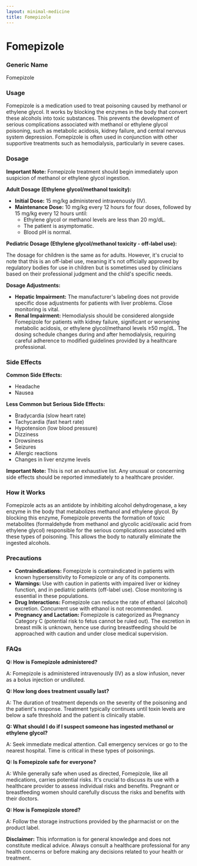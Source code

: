 ```yaml
---
layout: minimal-medicine
title: Fomepizole
---
```


# Fomepizole
### Generic Name
Fomepizole

### Usage
Fomepizole is a medication used to treat poisoning caused by methanol or ethylene glycol.  It works by blocking the enzymes in the body that convert these alcohols into toxic substances. This prevents the development of serious complications associated with methanol or ethylene glycol poisoning, such as metabolic acidosis, kidney failure, and central nervous system depression.  Fomepizole is often used in conjunction with other supportive treatments such as hemodialysis, particularly in severe cases.

### Dosage

**Important Note:** Fomepizole treatment should begin immediately upon suspicion of methanol or ethylene glycol ingestion.

**Adult Dosage (Ethylene glycol/methanol toxicity):**

* **Initial Dose:** 15 mg/kg administered intravenously (IV).
* **Maintenance Dose:**  10 mg/kg every 12 hours for four doses, followed by 15 mg/kg every 12 hours until:
    * Ethylene glycol or methanol levels are less than 20 mg/dL.
    * The patient is asymptomatic.
    * Blood pH is normal.

**Pediatric Dosage (Ethylene glycol/methanol toxicity - off-label use):**

The dosage for children is the same as for adults. However, it's crucial to note that this is an off-label use, meaning it's not officially approved by regulatory bodies for use in children but is sometimes used by clinicians based on their professional judgment and the child's specific needs.


**Dosage Adjustments:**

* **Hepatic Impairment:** The manufacturer's labeling does not provide specific dose adjustments for patients with liver problems. Close monitoring is vital.
* **Renal Impairment:** Hemodialysis should be considered alongside Fomepizole for patients with kidney failure, significant or worsening metabolic acidosis, or ethylene glycol/methanol levels ≥50 mg/dL.  The dosing schedule changes during and after hemodialysis, requiring careful adherence to modified guidelines provided by a healthcare professional.


### Side Effects

**Common Side Effects:**

* Headache
* Nausea

**Less Common but Serious Side Effects:**

* Bradycardia (slow heart rate)
* Tachycardia (fast heart rate)
* Hypotension (low blood pressure)
* Dizziness
* Drowsiness
* Seizures
* Allergic reactions
* Changes in liver enzyme levels

**Important Note:**  This is not an exhaustive list. Any unusual or concerning side effects should be reported immediately to a healthcare provider.


### How it Works

Fomepizole acts as an antidote by inhibiting alcohol dehydrogenase, a key enzyme in the body that metabolizes methanol and ethylene glycol. By blocking this enzyme, Fomepizole prevents the formation of toxic metabolites (formaldehyde from methanol and glycolic acid/oxalic acid from ethylene glycol) responsible for the serious complications associated with these types of poisoning.  This allows the body to naturally eliminate the ingested alcohols.


### Precautions

* **Contraindications:** Fomepizole is contraindicated in patients with known hypersensitivity to Fomepizole or any of its components.
* **Warnings:** Use with caution in patients with impaired liver or kidney function, and in pediatric patients (off-label use).  Close monitoring is essential in these populations.
* **Drug Interactions:** Fomepizole can reduce the rate of ethanol (alcohol) excretion.  Concurrent use with ethanol is not recommended.
* **Pregnancy and Lactation:** Fomepizole is categorized as Pregnancy Category C (potential risk to fetus cannot be ruled out). The excretion in breast milk is unknown, hence use during breastfeeding should be approached with caution and under close medical supervision.


### FAQs

**Q: How is Fomepizole administered?**

A: Fomepizole is administered intravenously (IV) as a slow infusion, never as a bolus injection or undiluted.

**Q: How long does treatment usually last?**

A: The duration of treatment depends on the severity of the poisoning and the patient's response.  Treatment typically continues until toxin levels are below a safe threshold and the patient is clinically stable.

**Q: What should I do if I suspect someone has ingested methanol or ethylene glycol?**

A:  Seek immediate medical attention. Call emergency services or go to the nearest hospital.  Time is critical in these types of poisonings.

**Q: Is Fomepizole safe for everyone?**

A: While generally safe when used as directed, Fomepizole, like all medications, carries potential risks.  It's crucial to discuss its use with a healthcare provider to assess individual risks and benefits.  Pregnant or breastfeeding women should carefully discuss the risks and benefits with their doctors.

**Q: How is Fomepizole stored?**

A:  Follow the storage instructions provided by the pharmacist or on the product label.

**Disclaimer:** This information is for general knowledge and does not constitute medical advice. Always consult a healthcare professional for any health concerns or before making any decisions related to your health or treatment.
